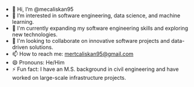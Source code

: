 - 👋 Hi, I’m @mecaliskan95
- 👀 I’m interested in software engineering, data science, and machine learning.
- 🌱 I'm currently expanding my software engineering skills and exploring new technologies.
- 💞️ I'm looking to collaborate on innovative software projects and data-driven solutions.
- 📫 How to reach me: mertcaliskan95@gmail.com
- 😄 Pronouns: He/Him
- ⚡ Fun fact: I have an M.S. background in civil engineering and have worked on large-scale infrastructure projects.

<!---
mecaliskan95/mecaliskan95 is a ✨ special ✨ repository because its `README.md` (this file) appears on your GitHub profile.
You can click the Preview link to take a look at your changes.
--->
